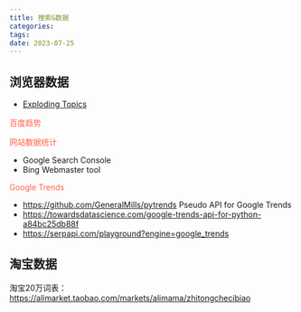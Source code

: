 ```yaml
---
title: 搜索&数据
categories: 
tags: 
date: 2023-07-25
---
```


## 浏览器数据

- [Exploding Topics ](https://explodingtopics.com/)

<font color='Tomato'>百度趋势</font>  

<font color='Tomato'>网站数据统计</font>


- Google Search Console
- Bing Webmaster tool

<font color='Tomato'>Google Trends</font>

- https://github.com/GeneralMills/pytrends Pseudo API for Google Trends
- https://towardsdatascience.com/google-trends-api-for-python-a84bc25db88f
- https://serpapi.com/playground?engine=google_trends

## 淘宝数据

淘宝20万词表： https://alimarket.taobao.com/markets/alimama/zhitongchecibiao